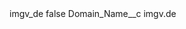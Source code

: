 <?xml version="1.0" encoding="UTF-8"?>
<CustomMetadata xmlns="http://soap.sforce.com/2006/04/metadata" xmlns:xsi="http://www.w3.org/2001/XMLSchema-instance" xmlns:xsd="http://www.w3.org/2001/XMLSchema">
    <label>imgv_de</label>
    <protected>false</protected>
    <values>
        <field>Domain_Name__c</field>
        <value xsi:type="xsd:string">imgv.de</value>
    </values>
</CustomMetadata>
